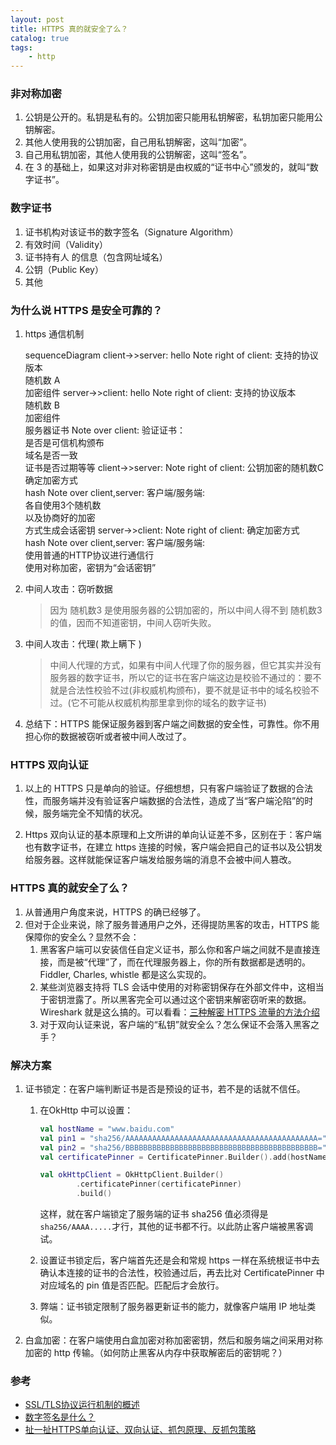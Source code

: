 ```yaml
---
layout: post
title: HTTPS 真的就安全了么？
catalog: true
tags:
    - http
---
```


### 非对称加密

1. 公钥是公开的。私钥是私有的。公钥加密只能用私钥解密，私钥加密只能用公钥解密。
2. 其他人使用我的公钥加密，自己用私钥解密，这叫“加密”。
3. 自己用私钥加密，其他人使用我的公钥解密，这叫“签名”。
4. 在 3 的基础上，如果这对非对称密钥是由权威的“证书中心”颁发的，就叫“数字证书”。

### 数字证书

1. 证书机构对该证书的数字签名（Signature Algorithm）
2. 有效时间（Validity）
3. 证书持有人 的信息（包含网址域名）
4. 公钥（Public Key）
5. 其他

### 为什么说 HTTPS 是安全可靠的？

1. https 通信机制

   <div class="mermaid">
   sequenceDiagram
       client->>server: hello
       Note right of client: 支持的协议版本<br>随机数 A<br>加密组件
       server->>client: hello
       Note right of client: 支持的协议版本<br>随机数 B<br>加密组件<br>服务器证书
       Note over client: 验证证书：<br>是否是可信机构颁布<br>域名是否一致<br>证书是否过期等等
       client->>server: 
       Note right of client: 公钥加密的随机数C<br>确定加密方式<br>hash
       Note over client,server: 客户端/服务端:<br>各自使用3个随机数<br>以及协商好的加密<br>方式生成会话密钥
       server->>client: 
       Note right of client: 确定加密方式<br>hash
       Note over client,server: 客户端/服务端:<br>使用普通的HTTP协议进行通信行<br>使用对称加密，密钥为“会话密钥”
   </div>

2. 中间人攻击：窃听数据

   > 因为 随机数3 是使用服务器的公钥加密的，所以中间人得不到 随机数3 的值，因而不知道密钥，中间人窃听失败。

3. 中间人攻击：代理( 欺上瞒下 )

   > 中间人代理的方式，如果有中间人代理了你的服务器，但它其实并没有服务器的数字证书，所以它的证书在客户端这边是校验不通过的：要不就是合法性校验不过(非权威机构颁布)，要不就是证书中的域名校验不过。(它不可能从权威机构那里拿到你的域名的数字证书)

4. 总结下：HTTPS 能保证服务器到客户端之间数据的安全性，可靠性。你不用担心你的数据被窃听或者被中间人改过了。

### HTTPS 双向认证

1. 以上的 HTTPS 只是单向的验证。仔细想想，只有客户端验证了数据的合法性，而服务端并没有验证客户端数据的合法性，造成了当“客户端沦陷”的时候，服务端完全不知情的状况。

1. Https 双向认证的基本原理和上文所讲的单向认证差不多，区别在于：客户端也有数字证书，在建立 https 连接的时候，客户端会把自己的证书以及公钥发给服务器。这样就能保证客户端发给服务端的消息不会被中间人篡改。

### HTTPS 真的就安全了么？

1.  从普通用户角度来说，HTTPS 的确已经够了。
2. 但对于企业来说，除了服务普通用户之外，还得提防黑客的攻击，HTTPS 能保障你的安全么？显然不会：
   1. 黑客客户端可以安装信任自定义证书，那么你和客户端之间就不是直接连接，而是被“代理”了，而在代理服务器上，你的所有数据都是透明的。Fiddler, Charles, whistle 都是这么实现的。
   2. 某些浏览器支持将 TLS 会话中使用的对称密钥保存在外部文件中，这相当于密钥泄露了。所以黑客完全可以通过这个密钥来解密窃听来的数据。Wireshark 就是这么搞的。可以看看：[三种解密 HTTPS 流量的方法介绍](https://imququ.com/post/how-to-decrypt-https.html)
   3. 对于双向认证来说，客户端的“私钥”就安全么？怎么保证不会落入黑客之手？

### 解决方案

1. 证书锁定：在客户端判断证书是否是预设的证书，若不是的话就不信任。

   1. 在OkHttp 中可以设置：

      ```kotlin
      val hostName = "www.baidu.com"
      val pin1 = "sha256/AAAAAAAAAAAAAAAAAAAAAAAAAAAAAAAAAAAAAAAAAAA="
      val pin2 = "sha256/BBBBBBBBBBBBBBBBBBBBBBBBBBBBBBBBBBBBBBBBBBB="
      val certificatePinner = CertificatePinner.Builder().add(hostName, pin1, pin2).build();
      
      val okHttpClient = OkHttpClient.Builder()
              .certificatePinner(certificatePinner)
              .build()
      ```

      这样，就在客户端锁定了服务端的证书 sha256 值必须得是 `sha256/AAAA.....`才行，其他的证书都不行。以此防止客户端被黑客调试。

   2. 设置证书锁定后，客户端首先还是会和常规 https 一样在系统根证书中去确认本连接的证书的合法性，校验通过后，再去比对 CertificatePinner 中对应域名的 pin 值是否匹配。匹配后才会放行。

   3. 弊端：证书锁定限制了服务器更新证书的能力，就像客户端用 IP 地址类似。

2. 白盒加密：在客户端使用白盒加密对称加密密钥，然后和服务端之间采用对称加密的 http 传输。（如何防止黑客从内存中获取解密后的密钥呢？）





### 参考

* [SSL/TLS协议运行机制的概述](https://www.ruanyifeng.com/blog/2014/02/ssl_tls.html)
* [数字签名是什么？](http://www.ruanyifeng.com/blog/2011/08/what_is_a_digital_signature.html)
* [扯一扯HTTPS单向认证、双向认证、抓包原理、反抓包策略](https://juejin.im/post/5c9cbf1df265da60f6731f0a)





